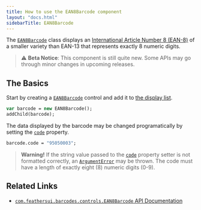 ```yaml
---
title: How to use the EAN8Barcode component
layout: "docs.html"
sidebarTitle: EAN8Barcode
---
```


The [`EAN8Barcode`](https://api.feathersui.com/premium-components/barcodes-pack/com/feathersui/barcodes/controls/EAN8Barcode.html) class displays an [International Article Number 8 (EAN-8)](https://en.wikipedia.org/wiki/EAN-8) of a smaller variety than EAN-13 that represents exactly 8 numeric digits.

> ⚠️ **Beta Notice**: This component is still quite new. Some APIs may go through minor changes in upcoming releases.

## The Basics

Start by creating a [`EAN8Barcode`](https://api.feathersui.com/premium-components/barcodes-pack/com/feathersui/barcodes/controls/EAN8Barcode.html) control and add it to [the display list](https://books.openfl.org/openfl-developers-guide/display-programming/basics-of-display-programming.html).

```haxe
var barcode = new EAN8Barcode();
addChild(barcode);
```

The data displayed by the barcode may be changed programatically by setting the [`code`](https://api.feathersui.com/premium-components/barcodes-pack/com/feathersui/barcodes/controls/EAN8Barcode.html#code) property.

```haxe
barcode.code = "95050003";
```

> **Warning!** If the string value passed to the [`code`](https://api.feathersui.com/premium-components/barcodes-pack/com/feathersui/barcodes/controls/EAN8Barcode.html#code) property setter is not formatted correctly, an [`ArgumentError`](https://api.openfl.org/openfl/errors/ArgumentError.html) may be thrown. The code must have a length of exactly eight (8) numeric digits (0-9).

## Related Links

- [`com.feathersui.barcodes.controls.EAN8Barcode` API Documentation](https://api.feathersui.com/premium-components/barcodes-pack/com/feathersui/barcodes/controls/EAN8Barcode.html)